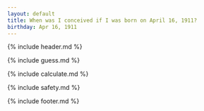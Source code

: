 ```yaml
---
layout: default
title: When was I conceived if I was born on April 16, 1911?
birthday: Apr 16, 1911
---
```


{% include header.md %}

{% include guess.md %}

{% include calculate.md %}

{% include safety.md %}

{% include footer.md %}



